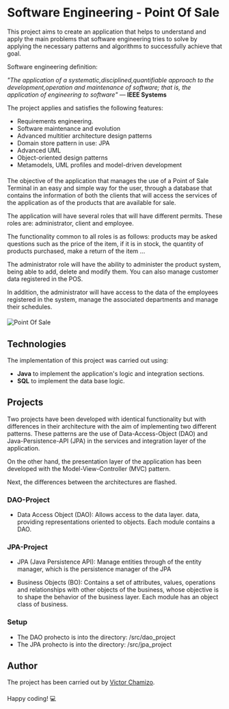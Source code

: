 # Software Engineering - Point Of Sale

This project aims to create an application that helps to understand and apply the main problems that software engineering tries to solve by applying the necessary patterns and algorithms to successfully achieve that goal.

Software engineering definition:

*"The application of a systematic,disciplined,quantifiable approach to the development,operation and maintenance of software; that is, the application of engineering to software"* — **IEEE Systems** 

The project applies and satisfies the following features:

   - Requirements engineering.
   - Software maintenance and evolution
   - Advanced multitier architecture design patterns
   - Domain store pattern in use: JPA
   - Advanced UML
   - Object-oriented design patterns
   - Metamodels, UML profiles and model-driven development
  
#### 

The objective of the application that manages the use of a Point of Sale Terminal in an easy and simple way for the user, through a database that contains the information of both the clients that will access the services of the application as of the products that are available for sale.

The application will have several roles that will have different permits. These roles are: administrator, client and employee.

The functionality common to all roles is as follows: products may be asked questions such as the price of the item, if it is in stock, the quantity of products purchased, make a return of the item ...

The administrator role will have the ability to administer the product system, being able to add, delete and modify them. You can also manage customer data registered in the POS.

In addition, the administrator will have access to the data of the employees registered in the system, manage the associated departments and manage their schedules.

#### 

![Point Of Sale](https://i.pinimg.com/originals/48/13/76/4813768a889df6c6182df49fe7476cd5.gif)

#### 
 
## Technologies

The implementation of this project was carried out using:

   - **Java** to implement the application's logic and integration sections.
   - **SQL** to implement the data base logic.
   
#### 
   
## Projects

Two projects have been developed with identical functionality but with differences in their architecture with the aim of implementing two different patterns. These patterns are the use of Data-Access-Object (DAO) and Java-Persistence-API (JPA) in the services and integration layer of the application.

On the other hand, the presentation layer of the application has been developed with the Model-View-Controller (MVC) pattern.

Next, the differences between the architectures are flashed.

### DAO-Project

- Data Access Object (DAO): Allows access to the data layer.
data, providing representations oriented to
objects. Each module contains a DAO.

### JPA-Project

   - JPA (Java Persistence API): Manage entities through
   of the entity manager, which is the persistence manager of the
   JPA

   - Business Objects (BO): Contains a set of attributes, values, operations and relationships with other objects
   of the business, whose objective is to shape the behavior of the business layer. Each module has an object class
   of business.

### Setup

   - The DAO prohecto is into the directory: /src/dao_project
   - The JPA prohecto is into the directory: /src/jpa_project

#### 

## Author
The project has been carried out by [Victor Chamizo](https://github.com/vctorChamizo).

#### 

Happy coding! 💻
